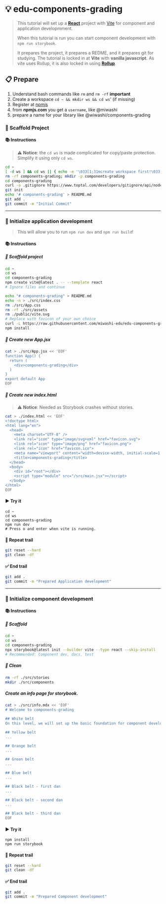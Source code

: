 # 💡 edu-components-grading

> This tutorial will set up a **[React](https://react.dev)** project with [Vite](https://vite.dev)
> for component and application developmment.  
> 
> When this tutorial is run you can start component development with `npm run storybook`.
> 
> It prepares the project, it prepares a REDME, and it prepares git for studying.
> The tutorial is locked in at **Vite** with **vanilla javascript**. As vite uses Rollup,
> it is also locked in using **[Rollup](https://rollupjs.org)**.

## 📋 Prepare

1. Understand bash commands like `rm` and `rm -rf` **important**
2. Create a workspace `cd ~ && mkdir ws && cd ws`' (if missing)
2. Register at [npmjs](https://www.npmjs.com/signup)
3. from **npmjs.com** you get a `username`, like @miwashi
4. prepare a name for your library like @wiwashi/components-grading

### 👣 Scaffold Project

#### 📚 Instructions

> ⚠️ **Notice**: the `cd ws` is made complicated for copy/paste protection.
> Simplify it using only `cd ws`.

```bash
cd ~
[ -d ws ] && cd ws || { echo -e '\033[1;31mcreate workspace first!\033[0m'; return 1; }
rm -rf components-grading; mkdir -p components-grading
cd components-grading
curl -o .gitignore https://www.toptal.com/developers/gitignore/api/node
git init
echo '# components-grading' > README.md
git add .
git commit -m "Initial Commit"
```

---

### 👣 Initialize application development

> This will allow you to run `npm run dev` and `npm run build`!

#### 📚 Instructions

##### 🦶 Scaffold project

```bash
cd ~
cd ws
cd components-grading
npm create vite@latest . -- --template react
# Ignore files and continue

echo "# components-grading" > README.md
echo -n > ./src/index.css
rm ./src/App.css
rm -rf ./src/assets
rm ./public/vite.svg
# Replace with favicon of your own choice
curl -L https://raw.githubusercontent.com/miwashi-edu/edu-components-grading/main/resources/favicon.svg -o ./public/favicon.svg
npm install
```

##### 🦶 Create new App.jsx

```bash
cat > ./src/App.jsx << 'EOF'
function App() {
  return (
    <div>components-grading</div>
  )
}
export default App
EOF
```

##### 🦶 Create new index.html

> ⚠️ **Notice**: Needed as Storybook crashes without stories.

```bash
cat > ./index.html << 'EOF'
<!doctype html>
<html lang="en">
  <head>
    <meta charset="UTF-8" />
    <link rel="icon" type="image/svg+xml" href="favicon.svg">
    <link rel="icon" type="image/png" href="favicon.png">
    <link rel="icon" href="favicon.ico">
    <meta name="viewport" content="width=device-width, initial-scale=1.0" />
    <title>components-grading</title>
  </head>
  <body>
    <div id="root"></div>
    <script type="module" src="/src/main.jsx"></script>
  </body>
</html>
EOF
```


#### ▶️ Try it

```
cd ~
cd ws
cd components-grading
npm run dev
# Press o and enter when vite is running.
```

#### 🔄 Repeat trail

```bash
git reset --hard
git clean -df
```

#### ✅ End trail

```bash
git add .
git commit -m "Prepared Application development"
```

---

### 👣 Initialize component development

#### 📚 Instructions

##### 🦶 Scaffold
```bash
cd ~
cd ws
cd components-grading
npx storybook@latest init --builder vite --type react --skip-install
# Recommended: Component dev, docs, test
```

##### 🦶 Clean

```bash
rm -rf ./src/stories
mkdir ./src/components
```

##### Create an info page for storybook.

```bash
cat > ./src/info.mdx << 'EOF'
# Welcome to components-grading

## White belt
On this level, we will set up the basic foundation for component development.

## Yellow belt
...

## Orange belt
...

## Green belt
...

## Blue belt
...

## Black belt - first dan
...

## Black belt - second dan
...

## Black belt - third dan
EOF

```

#### ▶️ Try it

```
npm install
npm run storybook
```


#### 🔄 Repeat trail

```bash
git reset --hard
git clean -df
```

#### ✅ End trail

```bash
git add .
git commit -m "Prepared Component development"
```
